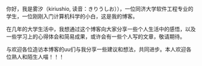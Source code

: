 你好，我是雾汐（kiriushio, 读音：きりうしお）），一位同济大学软件工程专业的学生，一位刚刚入门计算机科学的小白，这是我的博客。

在几年的大学生活中，我想通过这个博客向大家分享一些个人生活中的感悟，以及一些学习上的心得体会和简易成果，或许会有一些个人写的文章，敬请期待。

与欢迎各位造访本博客的uu们与我分享一些建议和想法，共同进步。本人欢迎各位熟人和陌生人喵！！！






